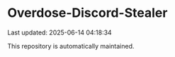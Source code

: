 # Overdose-Discord-Stealer

Last updated: 2025-06-14 04:18:34

This repository is automatically maintained.
